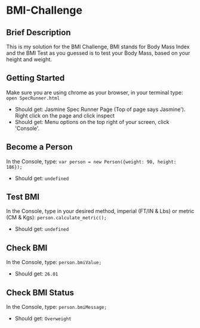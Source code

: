 # BMI-Challenge

## Brief Description
This is my solution for the BMI Challenge, BMI stands for Body Mass Index and the BMI Test as you guessed is to test your Body Mass, based on your height and weight.

## Getting Started
Make sure you are using chrome as your browser, in your terminal type: `open SpecRunner.html`
* Should get: Jasmine Spec Runner Page (Top of page says Jasmine'). Right click on the page and click inspect
* Should get: Menu options on the top right of your screen, click 'Console'.

## Become a Person
In the Console, type: `var person = new Person({weight: 90, height: 186});`
* Should get: `undefined`

## Test BMI
In the Console, type in your desired method, imperial (FT/IN & Lbs) or metric (CM & Kgs): `person.calculate_metric();`
* Should get: `undefined`

## Check BMI
In the Console, type: `person.bmiValue;`
* Should get: `26.01`

## Check BMI Status
In the Console, type: `person.bmiMessage;`
* Should get: `Overweight`
